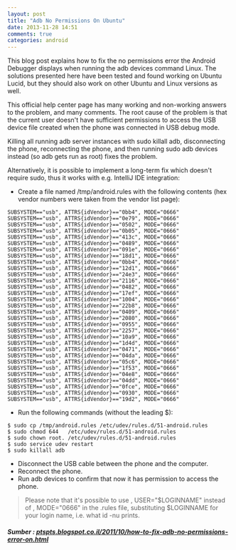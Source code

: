 ```yaml
---
layout: post
title: "Adb No Permissions On Ubuntu"
date: 2013-11-28 14:51
comments: true
categories: android
---
```


This blog post explains how to fix the no permissions error the Android Debugger displays when running the adb devices command Linux. The solutions presented here have been tested and found working on Ubuntu Lucid, but they should also work on other Ubuntu and Linux versions as well. 

<!-- more -->

This official help center page has many working and non-working answers to the problem, and many comments. The root cause of the problem is that the current user doesn't have sufficient permissions to access the USB device file created when the phone was connected in USB debug mode. 

Killing all running adb server instances with sudo killall adb, disconnecting the phone, reconnecting the phone, and then running sudo adb devices instead (so adb gets run as root) fixes the problem. 

Alternatively, it is possible to implement a long-term fix which doesn't require sudo, thus it works with e.g. IntelliJ IDE integration: 

* Create a file named /tmp/android.rules with the following contents (hex vendor numbers were taken from the vendor list page): 
```
SUBSYSTEM=="usb", ATTRS{idVendor}=="0bb4", MODE="0666"
SUBSYSTEM=="usb", ATTRS{idVendor}=="0e79", MODE="0666"
SUBSYSTEM=="usb", ATTRS{idVendor}=="0502", MODE="0666"
SUBSYSTEM=="usb", ATTRS{idVendor}=="0b05", MODE="0666"
SUBSYSTEM=="usb", ATTRS{idVendor}=="413c", MODE="0666"
SUBSYSTEM=="usb", ATTRS{idVendor}=="0489", MODE="0666"
SUBSYSTEM=="usb", ATTRS{idVendor}=="091e", MODE="0666"
SUBSYSTEM=="usb", ATTRS{idVendor}=="18d1", MODE="0666"
SUBSYSTEM=="usb", ATTRS{idVendor}=="0bb4", MODE="0666"
SUBSYSTEM=="usb", ATTRS{idVendor}=="12d1", MODE="0666"
SUBSYSTEM=="usb", ATTRS{idVendor}=="24e3", MODE="0666"
SUBSYSTEM=="usb", ATTRS{idVendor}=="2116", MODE="0666"
SUBSYSTEM=="usb", ATTRS{idVendor}=="0482", MODE="0666"
SUBSYSTEM=="usb", ATTRS{idVendor}=="17ef", MODE="0666"
SUBSYSTEM=="usb", ATTRS{idVendor}=="1004", MODE="0666"
SUBSYSTEM=="usb", ATTRS{idVendor}=="22b8", MODE="0666"
SUBSYSTEM=="usb", ATTRS{idVendor}=="0409", MODE="0666"
SUBSYSTEM=="usb", ATTRS{idVendor}=="2080", MODE="0666"
SUBSYSTEM=="usb", ATTRS{idVendor}=="0955", MODE="0666"
SUBSYSTEM=="usb", ATTRS{idVendor}=="2257", MODE="0666"
SUBSYSTEM=="usb", ATTRS{idVendor}=="10a9", MODE="0666"
SUBSYSTEM=="usb", ATTRS{idVendor}=="1d4d", MODE="0666"
SUBSYSTEM=="usb", ATTRS{idVendor}=="0471", MODE="0666"
SUBSYSTEM=="usb", ATTRS{idVendor}=="04da", MODE="0666"
SUBSYSTEM=="usb", ATTRS{idVendor}=="05c6", MODE="0666"
SUBSYSTEM=="usb", ATTRS{idVendor}=="1f53", MODE="0666"
SUBSYSTEM=="usb", ATTRS{idVendor}=="04e8", MODE="0666"
SUBSYSTEM=="usb", ATTRS{idVendor}=="04dd", MODE="0666"
SUBSYSTEM=="usb", ATTRS{idVendor}=="0fce", MODE="0666"
SUBSYSTEM=="usb", ATTRS{idVendor}=="0930", MODE="0666"
SUBSYSTEM=="usb", ATTRS{idVendor}=="19d2", MODE="0666"
```

* Run the following commands (without the leading $): 
```
$ sudo cp /tmp/android.rules /etc/udev/rules.d/51-android.rules
$ sudo chmod 644   /etc/udev/rules.d/51-android.rules
$ sudo chown root. /etc/udev/rules.d/51-android.rules
$ sudo service udev restart
$ sudo killall adb
```

* Disconnect the USB cable between the phone and the computer. 
* Reconnect the phone. 
* Run adb devices to confirm that now it has permission to access the phone. 

> Please note that it's possible to use , USER="$LOGINNAME" instead of , MODE="0666" in the .rules file, substituting $LOGINNAME for your login name, i.e. what id -nu prints. 

##### Sumber : <a href="ptspts.blogspot.co.il/2011/10/how-to-fix-adb-no-permissions-error-on.html">ptspts.blogspot.co.il/2011/10/how-to-fix-adb-no-permissions-error-on.html</a>
